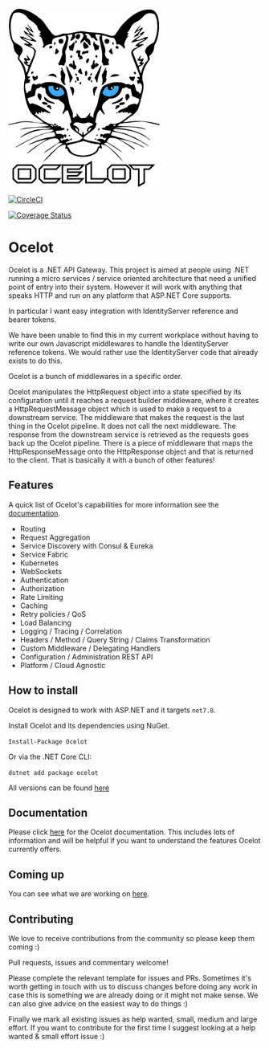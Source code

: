![Ocelot Logo](/images/ocelot_logo.png)

[![CircleCI](https://circleci.com/gh/ThreeMammals/Ocelot/tree/main.svg?style=svg)](https://circleci.com/gh/ThreeMammals/Ocelot/tree/main)

[![Coverage Status](https://coveralls.io/repos/github/ThreeMammals/Ocelot/badge.svg)](https://coveralls.io/github/ThreeMammals/Ocelot)

# Ocelot

Ocelot is a .NET API Gateway. This project is aimed at people using .NET running a micro services / service oriented architecture 
that need a unified point of entry into their system. However it will work with anything that speaks HTTP and run on any platform that ASP.NET Core supports.

In particular I want easy integration with IdentityServer reference and bearer tokens. 

We have been unable to find this in my current workplace without having to write our own Javascript middlewares to handle the IdentityServer reference tokens. We would rather use the IdentityServer code that already exists to do this.

Ocelot is a bunch of middlewares in a specific order.

Ocelot manipulates the HttpRequest object into a state specified by its configuration until it reaches a request builder middleware, where it creates a HttpRequestMessage object which is used to make a request to a downstream service. The middleware that makes the request is the last thing in the Ocelot pipeline. It does not call the next middleware. The response from the downstream service is retrieved as the requests goes back up the Ocelot pipeline. There is a piece of middleware that maps the HttpResponseMessage onto the HttpResponse object and that is returned to the client. That is basically it with a bunch of other features!

## Features

A quick list of Ocelot's capabilities for more information see the [documentation](https://ocelot.readthedocs.io/en/latest/).

* Routing
* Request Aggregation
* Service Discovery with Consul & Eureka
* Service Fabric
* Kubernetes 
* WebSockets
* Authentication
* Authorization
* Rate Limiting
* Caching
* Retry policies / QoS
* Load Balancing
* Logging / Tracing / Correlation
* Headers / Method / Query String / Claims Transformation
* Custom Middleware / Delegating Handlers
* Configuration / Administration REST API
* Platform / Cloud Agnostic

## How to install

Ocelot is designed to work with ASP.NET and it targets `net7.0`.

Install Ocelot and its dependencies using NuGet.

`Install-Package Ocelot`

Or via the .NET Core CLI:

`dotnet add package ocelot`

All versions can be found [here](https://www.nuget.org/packages/Ocelot/)

## Documentation

Please click [here](https://ocelot.readthedocs.io/en/latest/) for the Ocelot documentation. This includes lots of information and will be helpful if you want to understand the features Ocelot currently offers.

## Coming up

You can see what we are working on [here](https://github.com/ThreeMammals/Ocelot/issues).

## Contributing

We love to receive contributions from the community so please keep them coming :) 

Pull requests, issues and commentary welcome!

Please complete the relevant template for issues and PRs. Sometimes it's worth getting in touch with us to discuss changes before doing any work in case this is something we are already doing or it might not make sense. We can also give advice on the easiest way to do things :)

Finally we mark all existing issues as help wanted, small, medium and large effort. If you want to contribute for the first time I suggest looking at a help wanted & small effort issue :)
